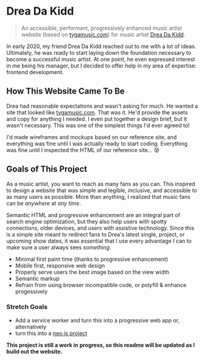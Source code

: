 # Drea Da Kidd
> An accessible, performant, progressively enhanced music artist website (based on [tygamusic.com](https://tygamusic.com/)) for music artist [Drea Da Kidd](https://www.youtube.com/channel/UC-s6iMLJQVDGXMN5Eb5IcwQ).

In early 2020, my friend Drea Da Kidd reached out to me with a lot of ideas. Ultimately, he was ready to start laying down the foundation necessary to become a successful music artist. At one point, he even expressed interest in me being his manager, but I decided to offer help in my area of expertise: frontend development.

## How This Website Came To Be

Drea had reasonable expectations and wasn't asking for much. He wanted a site that looked like [tygamusic.com](https://tygamusic.com/). That was it. He'd provide the assets and copy for anything I needed. I even put together a design brief, but it wasn't necessary. This was one of the simplest things I'd ever agreed to!

I'd made wireframes and mockups based on our reference site, and everything was fine until I was actually ready to start coding. Everything was fine until I inspected the HTML of our reference site... 😰

## Goals of This Project

As a music artist, you want to reach as many fans as you can. This inspired to design a website that was simple and legible, inclusive, and accessible to as many users as possible. More than anything, I realized that music fans can be *anywhere* at *any time*.

Semantic HTML and progressive enhancement are an integral part of search engine optimization, but they also help users with spotty connections, older devices, and users with assistive technology. Since this is a simple site meant to redirect fans to Drea's latest single, project, or upcoming show dates, it was essential that I use every advantage I can to make sure a user always sees *something*.

- Minimal first paint time (thanks to progressive enhancement)
- Mobile first, responsive web design
- Properly serve users the best image based on the view width
- Semantic markup
- Refrain from using browser incompatible code, or polyfill & enhance progessively

### Stretch Goals

- Add a service worker and turn this into a progressive web app or, alternatively
- turn this into a [neo.js project](https://github.com/neomjs)

**This project is still a work in progress, so this readme will be updated as I build out the website.**
